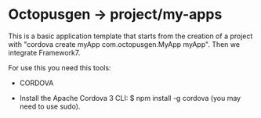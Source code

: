 # Octopusgen -> project/my-apps

This is a basic application template that starts from the creation of a project with "cordova create myApp com.octopusgen.MyApp myApp". Then we integrate Framework7. 

For use this you need this tools:

+ CORDOVA
- Install the Apache Cordova 3 CLI: $ npm install -g cordova (you may need to use sudo).


